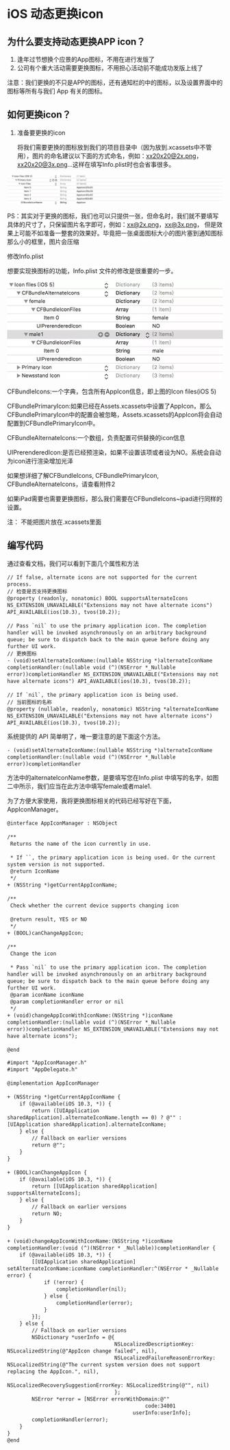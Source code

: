 # iOS 动态更换icon

## 为什么要支持动态更换APP icon？

1. 逢年过节想换个应景的App图标，不用在进行发版了
2. 公司有个重大活动需要更换图标，不用担心活动前不能成功发版上线了

注意：我们更换的不只是APP的图标，还有通知栏的中的图标，以及设置界面中的图标等所有与我们 App 有关的图标。



## 如何更换icon？

1. 准备要更换的icon

   将我们需要更换的图标放到我们的项目目录中（因为放到.xcassets中不管用），图片的命名建议以下面的方式命名，例如：xx20x20@2x.png，xx20x20@3x.png…这样在填写Info.plist时也会省事很多。

![640](./640.jpeg)

PS：其实对于更换的图标，我们也可以只提供一张，但命名时，我们就不要填写具体的尺寸了，只保留图片名字即可，例如：xx@2x.png，xx@3x.png， 但是效果上可能不如准备一整套的效果好。毕竟把一张桌面图标大小的图片塞到通知图标那么小的框里，图片会压缩

修改Info.plist

想要实现换图标的功能，Info.plist 文件的修改是很重要的一步。

![640-1](./650.jpeg)

CFBundleIcons:一个字典，包含所有AppIcon信息，即上图的Icon files(iOS 5)

CFBundlePrimaryIcon:如果已经在Assets.xcassets中设置了AppIcon，那么CFBundlePrimaryIcon中的配置会被忽略，Assets.xcassets的AppIcon将会自动配置到CFBundlePrimaryIcon中。

CFBundleAlternateIcons:一个数组，负责配置可供替换的icon信息

UIPrerenderedIcon:是否已经预渲染，如果不设置该项或者设为NO。系统会自动为icon进行渲染增加光泽

如果想详细了解CFBundleIcons, CFBundlePrimaryIcon, CFBundleAlternateIcons，请查看附件2

如果iPad需要也需要更换图标，那么我们需要在CFBundleIcons~ipad进行同样的设置。

注： 不能把图片放在.xcassets里面



## 编写代码

通过查看文档，我们可以看到下面几个属性和方法

```
// If false, alternate icons are not supported for the current process.
// 检查是否支持更换图标
@property (readonly, nonatomic) BOOL supportsAlternateIcons NS_EXTENSION_UNAVAILABLE("Extensions may not have alternate icons") API_AVAILABLE(ios(10.3), tvos(10.2));

// Pass `nil` to use the primary application icon. The completion handler will be invoked asynchronously on an arbitrary background queue; be sure to dispatch back to the main queue before doing any further UI work.
// 更换图标
- (void)setAlternateIconName:(nullable NSString *)alternateIconName completionHandler:(nullable void (^)(NSError *_Nullable error))completionHandler NS_EXTENSION_UNAVAILABLE("Extensions may not have alternate icons") API_AVAILABLE(ios(10.3), tvos(10.2));

// If `nil`, the primary application icon is being used.
// 当前图标的名称
@property (nullable, readonly, nonatomic) NSString *alternateIconName NS_EXTENSION_UNAVAILABLE("Extensions may not have alternate icons") API_AVAILABLE(ios(10.3), tvos(10.2));

```

系统提供的 API 简单明了，唯一要注意的是下面这个方法。

```
- (void)setAlternateIconName:(nullable NSString *)alternateIconName completionHandler:(nullable void (^)(NSError *_Nullable error))completionHandler
```

方法中的alternateIconName参数，是要填写您在Info.plist 中填写的名字，如图二中所示，我们应当在此方法中填写female或者male1.

为了方便大家使用，我将更换图标相关的代码已经写好在下面，AppIconManager。

```
@interface AppIconManager : NSObject

/**
 Returns the name of the icon currently in use.

 * If ``, the primary application icon is being used. Or the current system version is not supported.
 @return IconName
 */
+ (NSString *)getCurrentAppIconName;

/**
 Check whether the current device supports changing icon

 @return result, YES or NO
 */
+ (BOOL)canChangeAppIcon;

/**
 Change the icon

 * Pass `nil` to use the primary application icon. The completion handler will be invoked asynchronously on an arbitrary background queue; be sure to dispatch back to the main queue before doing any further UI work.
 @param iconName iconName
 @param completionHandler error or nil
 */
+ (void)changeAppIconWithIconName:(NSString *)iconName completionHandler:(nullable void (^)(NSError *_Nullable error))completionHandler NS_EXTENSION_UNAVAILABLE("Extensions may not have alternate icons");

@end
```

```
#import "AppIconManager.h"
#import "AppDelegate.h"

@implementation AppIconManager

+ (NSString *)getCurrentAppIconName {
    if (@available(iOS 10.3, *)) {
        return ([UIApplication sharedApplication].alternateIconName.length == 0) ? @"" : [UIApplication sharedApplication].alternateIconName;
    } else {
        // Fallback on earlier versions
        return @"";
    }
}

+ (BOOL)canChangeAppIcon {
    if (@available(iOS 10.3, *)) {
        return [[UIApplication sharedApplication] supportsAlternateIcons];
    } else {
        // Fallback on earlier versions
        return NO;
    }
}

+ (void)changeAppIconWithIconName:(NSString *)iconName completionHandler:(void (^)(NSError * _Nullable))completionHandler {
    if (@available(iOS 10.3, *)) {
        [[UIApplication sharedApplication] setAlternateIconName:iconName completionHandler:^(NSError * _Nullable error) {
            if (!error) {
                completionHandler(nil);
            } else {
                completionHandler(error);
            }
        }];
    } else {
        // Fallback on earlier versions
        NSDictionary *userInfo = @{
                                   NSLocalizedDescriptionKey: NSLocalizedString(@"AppIcon change failed", nil),
                                   NSLocalizedFailureReasonErrorKey: NSLocalizedString(@"The current system version does not support replacing the AppIcon.", nil),
                                   NSLocalizedRecoverySuggestionErrorKey: NSLocalizedString(@"", nil)
                                   };
        NSError *error = [NSError errorWithDomain:@""
                                             code:34001
                                         userInfo:userInfo];
        completionHandler(error);
    }
}
@end

```

